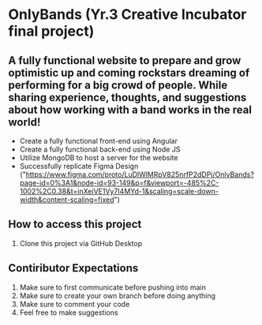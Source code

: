 # OnlyBands (Yr.3 Creative Incubator final project)

## A fully functional website to prepare and grow optimistic up and coming rockstars dreaming of performing for a big crowd of people. While sharing experience, thoughts, and suggestions about how working with a band works in the real world!

* Create a fully functional front-end using Angular
* Create a fully functional back-end using Node JS
* Utilize MongoDB to host a server for the website
* Successfully replicate Figma Design ("https://www.figma.com/proto/LuDlWlMRpV825nrfP2dDPj/OnlyBands?page-id=0%3A1&node-id=93-149&p=f&viewport=-485%2C-1002%2C0.38&t=inXeiVE1Vy7I4MYd-1&scaling=scale-down-width&content-scaling=fixed")

## How to access this project

1. Clone this project via GitHub Desktop

## Contiributor Expectations

1. Make sure to first communicate before pushing into main
2. Make sure to create your own branch before doing anything
3. Make sure to comment your code
4. Feel free to make suggestions